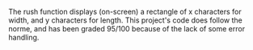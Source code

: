 The rush function displays (on-screen) a rectangle of x characters for width, and y characters for length. This project's code does follow the norme, and has been graded 95/100 because of the lack of some error handling.
